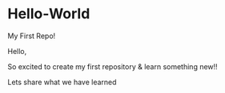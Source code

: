 # Hello-World
My First Repo!

Hello,

So excited to create my first repository & learn something new!!

Lets share what we have learned

